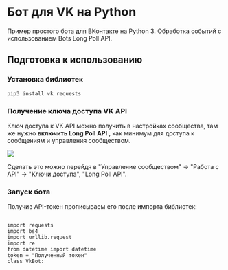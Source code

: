 <h1> Бот для VK на Python</h1>
Пример простого бота для ВКонтакте на Python 3. Обработка событий с использованием Bots Long Poll API.

<h2>Подготовка к использованию</h2>

<h3>Установка библиотек</h3>
<p><code>pip3 install vk requests</code></p>
<h3>Получение ключа доступа VK API</h3>
<p>
Ключ доступа к VK API можно получить в настройках сообщества, там же нужно 
<strong> включить Long Poll API</strong> 
, как минимум для доступа к сообщениям и управления сообществом.
<a>
<p>
<img src="https://camo.githubusercontent.com/5fd4079a1c460e12491a906e9710e89ed3b45642/68747470733a2f2f692e696d6775722e636f6d2f306f75785737422e706e67">
</p>
</a>
</p>
<p>
Сделать это можно перейдя в "Управление сообществом" -> "Работа с API" -> "Ключи доступа", "Long Poll API".
<p>

<h3> Запуск бота</h3>
<p>Получив API-токен прописываем его после импорта библиотек:
</p>
<a><code>
<a>import requests</a>
<a>import bs4</a>
<a>import urllib.request</a>
<a>import re</a>
<a>from datetime import datetime</a>
<a>token = "Полученный токен"</a>
<a>class VkBot:</a>

</code></a>

